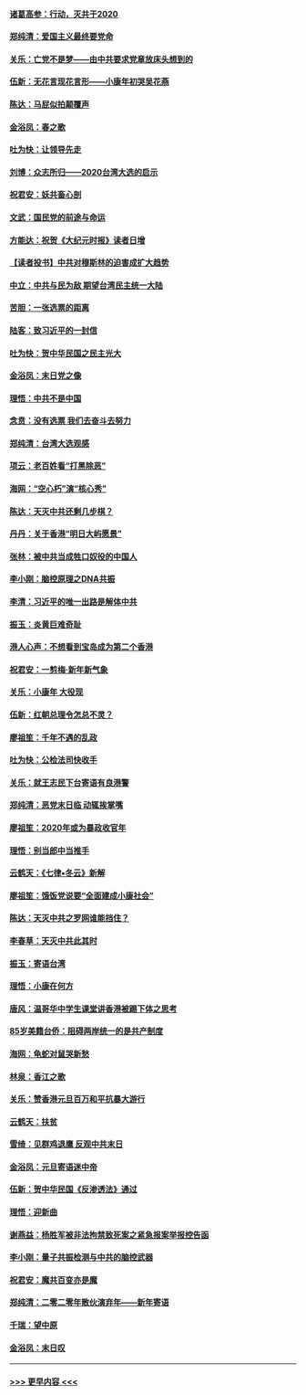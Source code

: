 #### [诸葛高参：行动，灭共于2020](../pages/nsc993/n11804120.md?t=01191511) 
#### [郑纯清：爱国主义最终要党命](../pages/nsc993/n11802197.md?t=01191511) 
#### [关乐：亡党不是梦——由中共要求党章放床头想到的](../pages/nsc993/n11802156.md?t=01191511) 
#### [伍新：无花言现花言形——小康年初哭吴花燕](../pages/nsc993/n11800044.md?t=01191511) 
#### [陈达：马屁似拍颠覆声](../pages/nsc993/n11800010.md?t=01191511) 
#### [金浴凤：春之歌](../pages/nsc993/n11797687.md?t=01191511) 
#### [吐为快：让领导先走](../pages/nsc993/n11797512.md?t=01191511) 
#### [刘博：众志所归——2020台湾大选的启示](../pages/nsc993/n11796878.md?t=01191511) 
#### [祝君安：妖共畜心剖](../pages/nsc993/n11794273.md?t=01191511) 
#### [文武：国民党的前途与命运](../pages/nsc993/n11794198.md?t=01191511) 
#### [方能达：祝贺《大纪元时报》读者日增](../pages/nsc993/n11793807.md?t=01191511) 
#### [【读者投书】中共对穆斯林的迫害成扩大趋势](../pages/nsc993/n11791371.md?t=01191511) 
#### [中立：中共与民为敌 期望台湾民主统一大陆](../pages/nsc993/n11790392.md?t=01191511) 
#### [苦胆：一张选票的距离](../pages/nsc993/n11788914.md?t=01191511) 
#### [陆客：致习近平的一封信](../pages/nsc993/n11788867.md?t=01191511) 
#### [吐为快：贺中华民国之民主光大](../pages/nsc993/n11788618.md?t=01191511) 
#### [金浴凤：末日党之像](../pages/nsc993/n11787475.md?t=01191511) 
#### [理悟：中共不是中国](../pages/nsc993/n11787463.md?t=01191511) 
#### [念贲：没有选票  我们去奋斗去努力](../pages/nsc993/n11787398.md?t=01191511) 
#### [郑纯清：台湾大选观感](../pages/nsc993/n11786210.md?t=01191511) 
#### [项云：老百姓看“打黑除恶”](../pages/nsc993/n11785398.md?t=01191511) 
#### [海网：“空心朽”演“核心秀”](../pages/nsc993/n11783874.md?t=01191511) 
#### [陈达：天灭中共还剩几步棋？](../pages/nsc993/n11783719.md?t=01191511) 
#### [丹丹：关于香港“明日大屿愿景”](../pages/nsc993/n11783273.md?t=01191511) 
#### [张林：被中共当成牲口奴役的中国人](../pages/nsc993/n11782397.md?t=01191511) 
#### [李小刚：脑控原理之DNA共振](../pages/nsc993/n11780962.md?t=01191511) 
#### [李清：习近平的唯一出路是解体中共](../pages/nsc993/n11780866.md?t=01191511) 
#### [振玉：炎黄巨难奇耻](../pages/nsc993/n11779632.md?t=01191511) 
#### [港人心声：不想看到宝岛成为第二个香港](../pages/nsc993/n11778817.md?t=01191511) 
#### [祝君安：一剪梅‧新年新气象](../pages/nsc993/n11776340.md?t=01191511) 
#### [关乐：小康年 大役现](../pages/nsc993/n11774213.md?t=01191511) 
#### [伍新：红朝总理令怎总不灵？](../pages/nsc993/n11770813.md?t=01191511) 
#### [廖祖笙：千年不遇的乱政](../pages/nsc993/n11770373.md?t=01191511) 
#### [吐为快：公检法司快收手](../pages/nsc993/n11770359.md?t=01191511) 
#### [关乐：就王志民下台寄语有良港警](../pages/nsc993/n11769903.md?t=01191511) 
#### [郑纯清：恶党末日临 动辄挨掌嘴](../pages/nsc993/n11769356.md?t=01191511) 
#### [廖祖笙：2020年或为暴政收官年](../pages/nsc993/n11768216.md?t=01191511) 
#### [理悟：别当郎中当推手](../pages/nsc993/n11768243.md?t=01191511) 
#### [云鹤天：《七律▪冬云》新解](../pages/nsc993/n11768204.md?t=01191511) 
#### [廖祖笙：饿饭党说要“全面建成小康社会”](../pages/nsc993/n11767482.md?t=01191511) 
#### [陈达：天灭中共之罗网谁能挡住？](../pages/nsc993/n11767465.md?t=01191511) 
#### [李春草：天灭中共此其时](../pages/nsc993/n11767452.md?t=01191511) 
#### [振玉：寄语台湾](../pages/nsc993/n11767432.md?t=01191511) 
#### [理悟：小康在何方](../pages/nsc993/n11767394.md?t=01191511) 
#### [唐风：温哥华中学生课堂讲香港被踢下体之思考](../pages/nsc993/n11766848.md?t=01191511) 
#### [85岁美籍台侨：阻碍两岸统一的是共产制度](../pages/nsc993/n11765043.md?t=01191511) 
#### [海网：龟蛇对鼠哭新愁](../pages/nsc993/n11764895.md?t=01191511) 
#### [林泉：香江之歌](../pages/nsc993/n11764415.md?t=01191511) 
#### [关乐：赞香港元旦百万和平抗暴大游行](../pages/nsc993/n11764382.md?t=01191511) 
#### [云鹤天：扶贫](../pages/nsc993/n11764245.md?t=01191511) 
#### [雪绮：见群鸡退鹰  反观中共末日](../pages/nsc993/n11762112.md?t=01191511) 
#### [金浴凤：元旦寄语迷中帝](../pages/nsc993/n11761788.md?t=01191511) 
#### [伍新：贺中华民国《反渗透法》通过](../pages/nsc993/n11761994.md?t=01191511) 
#### [理悟：迎新曲](../pages/nsc993/n11761152.md?t=01191511) 
#### [谢燕益：杨胜军被非法拘禁致死案之紧急报案举报控告函](../pages/nsc993/n11756134.md?t=01191511) 
#### [李小刚：量子共振检测与中共的脑控武器](../pages/nsc993/n11754518.md?t=01191511) 
#### [祝君安：魔共百变亦是魔](../pages/nsc993/n11754469.md?t=01191511) 
#### [郑纯清：二零二零年散伙演弃年——新年寄语](../pages/nsc993/n11754195.md?t=01191511) 
#### [千瑞：望中原](../pages/nsc993/n11754159.md?t=01191511) 
#### [金浴凤：末日叹](../pages/nsc993/n11752359.md?t=01191511) 

----
#### [ >>> 更早内容 <<< ](../indexes/nsc993-earlier.md)
